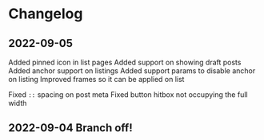 # Changelog

## 2022-09-05
Added pinned icon in list pages
Added support on showing draft posts
Added anchor support on listings
Added support params to disable anchor on listing
Improved frames so it can be applied on list

Fixed `::` spacing on post meta
Fixed button hitbox not occupying the full width

## 2022-09-04 Branch off!
